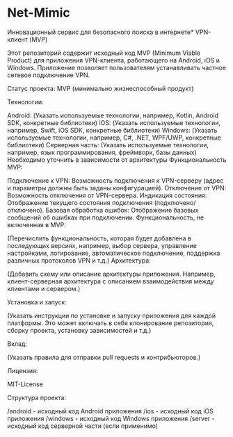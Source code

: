 # Net-Mimic
Инновационный сервис для безопасного поиска в интернете*
VPN-клиент (MVP)

Этот репозиторий содержит исходный код MVP (Minimum Viable Product) для приложения VPN-клиента, работающего на Android, iOS и Windows. Приложение позволяет пользователям устанавливать частное сетевое подключение VPN.

Статус проекта: MVP (минимально жизнеспособный продукт)

Технологии:

Android: (Указать используемые технологии, например, Kotlin, Android SDK, конкретные библиотеки)
iOS: (Указать используемые технологии, например, Swift, iOS SDK, конкретные библиотеки)
Windows: (Указать используемые технологии, например, C#, .NET, WPF/UWP, конкретные библиотеки)
Серверная часть: (Указать используемые технологии, например, язык программирования, фреймворк, базы данных) Необходимо уточнить в зависимости от архитектуры
Функциональность MVP:

Подключение к VPN: Возможность подключения к VPN-серверу (адрес и параметры должны быть заданы конфигурацией).
Отключение от VPN: Возможность отключения от VPN-сервера.
Индикация состояния: Отображение текущего состояния подключения (подключено/отключено).
Базовая обработка ошибок: Отображение базовых сообщений об ошибках при подключении.
Функциональность, не включенная в MVP:

(Перечислить функциональность, которая будет добавлена в последующих версиях, например, выбор сервера, управление настройками, логирование, автоматическое подключение, поддержка различных протоколов VPN и т.д.)
Архитектура:

(Добавить схему или описание архитектуры приложения. Например, клиент-серверная архитектура с описанием взаимодействия между клиентами и сервером.)

Установка и запуск:

(Указать инструкции по установке и запуску приложения для каждой платформы. Это может включать в себя клонирование репозитория, сборку проекта, установку зависимостей и т.д.)

Вклад:

(Указать правила для отправки pull requests и контрибьюторов.)

Лицензия:

MIT-License

Структура проекта:

/android - исходный код Android приложения
/ios - исходный код iOS приложения
/windows - исходный код Windows приложения
/server - исходный код серверной части (если применимо)
